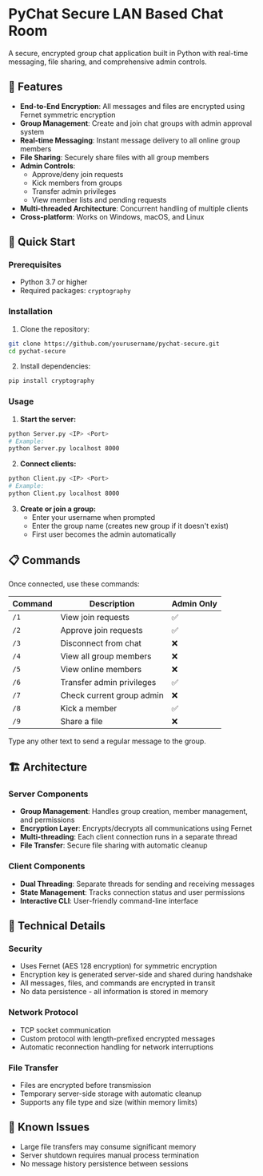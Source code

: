 # PyChat Secure LAN Based Chat Room

A secure, encrypted group chat application built in Python with real-time messaging, file sharing, and comprehensive admin controls.

## 🔐 Features

- **End-to-End Encryption**: All messages and files are encrypted using Fernet symmetric encryption
- **Group Management**: Create and join chat groups with admin approval system
- **Real-time Messaging**: Instant message delivery to all online group members
- **File Sharing**: Securely share files with all group members
- **Admin Controls**: 
  - Approve/deny join requests
  - Kick members from groups
  - Transfer admin privileges
  - View member lists and pending requests
- **Multi-threaded Architecture**: Concurrent handling of multiple clients
- **Cross-platform**: Works on Windows, macOS, and Linux

## 🚀 Quick Start

### Prerequisites

- Python 3.7 or higher
- Required packages: `cryptography`

### Installation

1. Clone the repository:
```bash
git clone https://github.com/yourusername/pychat-secure.git
cd pychat-secure
```

2. Install dependencies:
```bash
pip install cryptography
```

### Usage

1. **Start the server:**
```bash
python Server.py <IP> <Port>
# Example:
python Server.py localhost 8000
```

2. **Connect clients:**
```bash
python Client.py <IP> <Port>
# Example:
python Client.py localhost 8000
```

3. **Create or join a group:**
   - Enter your username when prompted
   - Enter the group name (creates new group if it doesn't exist)
   - First user becomes the admin automatically

## 📋 Commands

Once connected, use these commands:

| Command | Description | Admin Only |
|---------|-------------|------------|
| `/1` | View join requests | ✅ |
| `/2` | Approve join requests | ✅ |
| `/3` | Disconnect from chat | ❌ |
| `/4` | View all group members | ❌ |
| `/5` | View online members | ❌ |
| `/6` | Transfer admin privileges | ✅ |
| `/7` | Check current group admin | ❌ |
| `/8` | Kick a member | ✅ |
| `/9` | Share a file | ❌ |

Type any other text to send a regular message to the group.

## 🏗️ Architecture

### Server Components
- **Group Management**: Handles group creation, member management, and permissions
- **Encryption Layer**: Encrypts/decrypts all communications using Fernet
- **Multi-threading**: Each client connection runs in a separate thread
- **File Transfer**: Secure file sharing with automatic cleanup

### Client Components
- **Dual Threading**: Separate threads for sending and receiving messages
- **State Management**: Tracks connection status and user permissions
- **Interactive CLI**: User-friendly command-line interface

## 🔧 Technical Details

### Security
- Uses Fernet (AES 128 encryption) for symmetric encryption
- Encryption key is generated server-side and shared during handshake
- All messages, files, and commands are encrypted in transit
- No data persistence - all information is stored in memory

### Network Protocol
- TCP socket communication
- Custom protocol with length-prefixed encrypted messages
- Automatic reconnection handling for network interruptions

### File Transfer
- Files are encrypted before transmission
- Temporary server-side storage with automatic cleanup
- Supports any file type and size (within memory limits)


## 🐛 Known Issues

- Large file transfers may consume significant memory
- Server shutdown requires manual process termination
- No message history persistence between sessions
